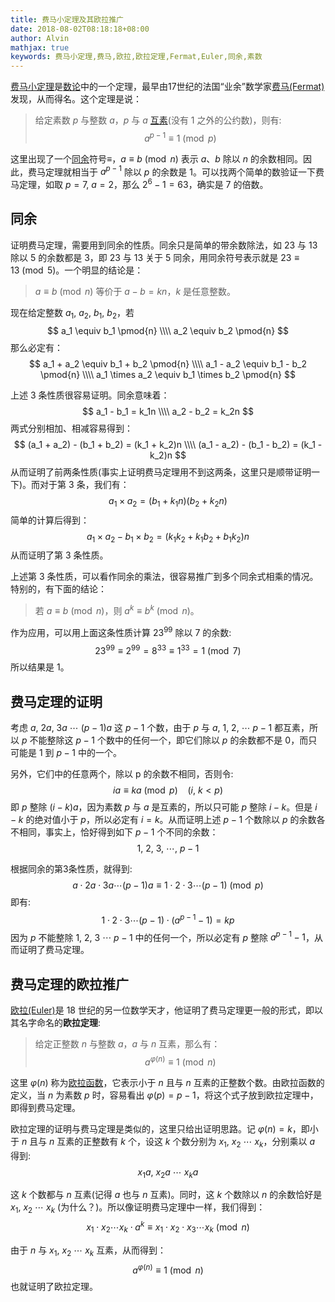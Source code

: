 ```yaml
---
title: 费马小定理及其欧拉推广
date: 2018-08-02T08:18:18+08:00
author: Alvin
mathjax: true
keywords: 费马小定理,费马,欧拉,欧拉定理,Fermat,Euler,同余,素数
---
```


[费马小定理](https://en.wikipedia.org/wiki/Fermat%27s_little_theorem)是[数论](https://en.wikipedia.org/wiki/Number_theory)中的一个定理，最早由17世纪的法国“业余”数学家[费马(Fermat)](https://en.wikipedia.org/wiki/Pierre_de_Fermat)发现，从而得名。这个定理是说：

> 给定素数 $p$ 与整数 $a$，$p$ 与 $a$ [互素](https://en.wikipedia.org/wiki/Coprime_integers)(没有 $1$ 之外的公约数)，则有:
> $$a^{p-1} \equiv 1 \pmod{p}$$

这里出现了一个[同余](https://en.wikipedia.org/wiki/Modular_arithmetic)符号$\equiv$，$a \equiv b \pmod{n}$ 表示 $a$、$b$ 除以 $n$ 的余数相同。因此，费马定理就相当于 $a^{p-1}$ 除以 $p$ 的余数是 $1$。可以找两个简单的数验证一下费马定理，如取 $p=7,\ a=2$，那么 $2^6 - 1 = 63$，确实是 $7$ 的倍数。

## 同余

证明费马定理，需要用到同余的性质。同余只是简单的带余数除法，如 $23$ 与 $13$ 除以 $5$ 的余数都是 $3$，即 $23$ 与 $13$ 关于 $5$ 同余，用同余符号表示就是 $23 \equiv 13 \pmod{5}$。一个明显的结论是：

> $a \equiv b \pmod{n}$ 等价于 $a - b = kn$，$k$ 是任意整数。

现在给定整数 $a_1,\ a_2,\ b_1,\ b_2$，若
$$
a_1 \equiv b_1 \pmod{n} \\\\ 
a_2 \equiv b_2 \pmod{n}
$$
那么必定有：
$$
a_1 + a_2 \equiv b_1 + b_2 \pmod{n} \\\\ 
a_1 - a_2 \equiv b_1 - b_2 \pmod{n} \\\\ 
a_1 \times a_2 \equiv b_1 \times b_2 \pmod{n}
$$

上述 3 条性质很容易证明。同余意味着：
$$
a_1 - b_1 = k_1n \\\\ 
a_2 - b_2 = k_2n
$$
两式分别相加、相减容易得到：
$$
(a_1 + a_2) - (b_1 + b_2) = (k_1 + k_2)n \\\\ 
(a_1 - a_2) - (b_1 - b_2) = (k_1 - k_2)n 
$$
从而证明了前两条性质(事实上证明费马定理用不到这两条，这里只是顺带证明一下)。而对于第 3 条，我们有：
$$a_1 \times a_2 = (b_1 + k_1n)(b_2 + k_2n)$$
简单的计算后得到：
$$a_1 \times a_2 - b_1 \times b_2 = (k_1k_2 + k_1b_2 + b_1k_2)n$$
从而证明了第 3 条性质。

上述第 3 条性质，可以看作同余的乘法，很容易推广到多个同余式相乘的情况。特别的，有下面的结论：

> 若 $a \equiv b \pmod{n}$，则 $a^k \equiv b^k \pmod{n}$。

作为应用，可以用上面这条性质计算 $23^{99}$ 除以 $7$ 的余数:
$$23^{99} \equiv 2^{99} = 8^{33} \equiv 1^{33} = 1 \pmod{7}$$
所以结果是 $1$。


## 费马定理的证明

考虑 $a,\ 2a,\ 3a\ \cdots\ (p - 1)a$ 这 $p-1$ 个数，由于 $p$ 与 $a,\ 1,\ 2,\ \cdots\ p-1$ 都互素，所以 $p$ 不能整除这 $p-1$ 个数中的任何一个，即它们除以 $p$ 的余数都不是 $0$，而只可能是 $1$ 到 $p-1$ 中的一个。

另外，它们中的任意两个，除以 p 的余数不相同，否则令:
$$ia \equiv ka \pmod{p} \ \ \ \ (i,\ k < p)$$
即 $p$ 整除 $(i - k)a$，因为素数 $p$ 与 $a$ 是互素的，所以只可能 $p$ 整除 $i-k$。但是 $i-k$ 的绝对值小于 $p$，所以必定有 $i=k$。从而证明上述 $p-1$ 个数除以 $p$ 的余数各不相同，事实上，恰好得到如下 $p-1$ 个不同的余数：
$$1,\ 2,\ 3,\ \cdots,\ p-1$$

根据同余的第3条性质，就得到:
$$
a \cdot 2a \cdot 3a \cdots (p-1)a \equiv 1 \cdot 2 \cdot 3 \cdots (p-1) \pmod{p}
$$
即有:
$$1 \cdot 2 \cdot 3 \cdots (p-1) \cdot (a^{p-1} - 1) = kp$$
因为 $p$ 不能整除 $1,\ 2,\ 3\ \cdots\ p-1$ 中的任何一个，所以必定有 $p$ 整除 $a^{p-1} - 1$，从而证明了费马定理。

## 费马定理的欧拉推广

[欧拉(Euler)](https://en.wikipedia.org/wiki/Leonhard_Euler)是 18 世纪的另一位数学天才，他证明了费马定理更一般的形式，即以其名字命名的**欧拉定理**:

> 给定正整数 $n$ 与整数 $a$，$a$ 与 $n$ 互素，那么有：
$$a^{\varphi(n)} \equiv 1 \pmod{n}$$

这里 $\varphi(n)$ 称为[欧拉函数](https://en.wikipedia.org/wiki/Euler%27s_totient_function)，它表示小于 $n$ 且与 $n$ 互素的正整数个数。由欧拉函数的定义，当 $n$ 为素数 $p$ 时，容易看出 $\varphi(p) = p - 1$，将这个式子放到欧拉定理中，即得到费马定理。

欧拉定理的证明与费马定理是类似的，这里只给出证明思路。记 $\varphi(n) = k$，即小于 $n$ 且与 $n$ 互素的正整数有 $k$ 个，设这 $k$ 个数分别为 $x_1,\ x_2\ \cdots\ x_k$，分别乘以 $a$ 得到:
$$x_1a,\ x_2a\ \cdots\ x_ka$$

这 $k$ 个数都与 $n$ 互素(记得 $a$ 也与 $n$ 互素)。同时，这 $k$ 个数除以 $n$ 的余数恰好是 $x_1,\ x_2\ \cdots\ x_k$ (为什么？)。所以像证明费马定理中一样，我们得到：
$$
x_1 \cdot x_2 \cdots x_k \cdot a^{k} \equiv x_1 \cdot x_2 \cdot x_3 \cdots x_k \pmod{n}
$$

由于 $n$ 与 $x_1,\ x_2\ \cdots\ x_k$ 互素，从而得到：
$$a^{\varphi(n)} \equiv 1 \pmod{n}$$
也就证明了欧拉定理。
